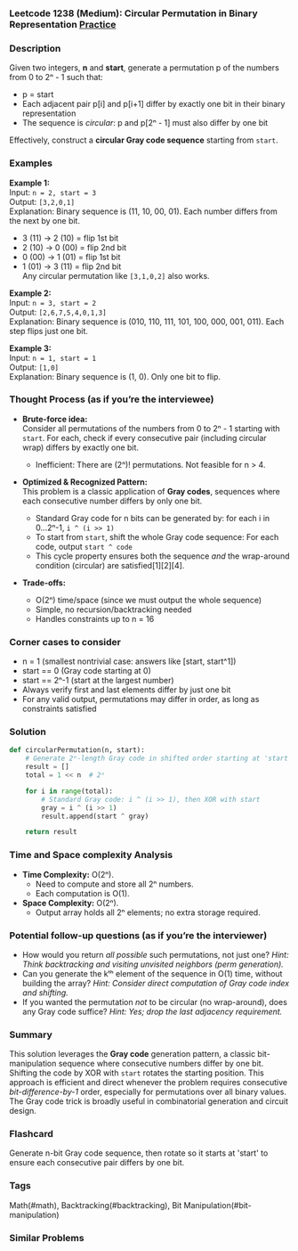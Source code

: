 ### Leetcode 1238 (Medium): Circular Permutation in Binary Representation [Practice](https://leetcode.com/problems/circular-permutation-in-binary-representation)

### Description  
Given two integers, **n** and **start**, generate a permutation p of the numbers from 0 to 2ⁿ - 1 such that:
- p = start
- Each adjacent pair p[i] and p[i+1] differ by exactly one bit in their binary representation
- The sequence is *circular*: p and p[2ⁿ - 1] must also differ by one bit  

Effectively, construct a **circular Gray code sequence** starting from `start`.

### Examples  

**Example 1:**  
Input: `n = 2, start = 3`  
Output: `[3,2,0,1]`  
Explanation: Binary sequence is (11, 10, 00, 01). Each number differs from the next by one bit.
- 3 (11) → 2 (10) = flip 1st bit
- 2 (10) → 0 (00) = flip 2nd bit
- 0 (00) → 1 (01) = flip 1st bit
- 1 (01) → 3 (11) = flip 2nd bit  
Any circular permutation like `[3,1,0,2]` also works.

**Example 2:**  
Input: `n = 3, start = 2`  
Output: `[2,6,7,5,4,0,1,3]`  
Explanation: Binary sequence is (010, 110, 111, 101, 100, 000, 001, 011).
Each step flips just one bit.

**Example 3:**  
Input: `n = 1, start = 1`  
Output: `[1,0]`  
Explanation: Binary sequence is (1, 0). Only one bit to flip.

### Thought Process (as if you’re the interviewee)  

- **Brute-force idea:**  
  Consider all permutations of the numbers from 0 to 2ⁿ - 1 starting with `start`. For each, check if every consecutive pair (including circular wrap) differs by exactly one bit.  
  - Inefficient: There are (2ⁿ)! permutations. Not feasible for n > 4.

- **Optimized & Recognized Pattern:**  
  This problem is a classic application of **Gray codes**, sequences where each consecutive number differs by only one bit.
  - Standard Gray code for n bits can be generated by: for each i in 0...2ⁿ-1, `i ^ (i >> 1)`
  - To start from `start`, shift the whole Gray code sequence: For each code, output `start ^ code`  
  - This cycle property ensures both the sequence *and* the wrap-around condition (circular) are satisfied[1][2][4].

- **Trade-offs:**  
  - O(2ⁿ) time/space (since we must output the whole sequence)
  - Simple, no recursion/backtracking needed
  - Handles constraints up to n = 16

### Corner cases to consider  
- n = 1 (smallest nontrivial case: answers like [start, start^1])
- start == 0 (Gray code starting at 0)
- start == 2ⁿ-1 (start at the largest number)
- Always verify first and last elements differ by just one bit  
- For any valid output, permutations may differ in order, as long as constraints satisfied

### Solution

```python
def circularPermutation(n, start):
    # Generate 2ⁿ-length Gray code in shifted order starting at 'start'
    result = []
    total = 1 << n  # 2ⁿ

    for i in range(total):
        # Standard Gray code: i ^ (i >> 1), then XOR with start
        gray = i ^ (i >> 1)
        result.append(start ^ gray)

    return result
```

### Time and Space complexity Analysis  

- **Time Complexity:** O(2ⁿ).
  - Need to compute and store all 2ⁿ numbers.
  - Each computation is O(1).
- **Space Complexity:** O(2ⁿ).
  - Output array holds all 2ⁿ elements; no extra storage required.

### Potential follow-up questions (as if you’re the interviewer)  

- How would you return *all possible* such permutations, not just one?
  *Hint: Think backtracking and visiting unvisited neighbors (perm generation).*
- Can you generate the kᵗʰ element of the sequence in O(1) time, without building the array?
  *Hint: Consider direct computation of Gray code index and shifting.*
- If you wanted the permutation *not* to be circular (no wrap-around), does any Gray code suffice?
  *Hint: Yes; drop the last adjacency requirement.*

### Summary
This solution leverages the **Gray code** generation pattern, a classic bit-manipulation sequence where consecutive numbers differ by one bit. Shifting the code by XOR with `start` rotates the starting position. This approach is efficient and direct whenever the problem requires consecutive *bit-difference-by-1* order, especially for permutations over all binary values. The Gray code trick is broadly useful in combinatorial generation and circuit design.


### Flashcard
Generate n-bit Gray code sequence, then rotate so it starts at 'start' to ensure each consecutive pair differs by one bit.

### Tags
Math(#math), Backtracking(#backtracking), Bit Manipulation(#bit-manipulation)

### Similar Problems

